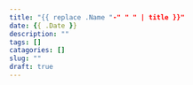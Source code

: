 ```yaml
---
title: "{{ replace .Name "-" " " | title }}"
date: {{ .Date }}
description: ""
tags: []
catagories: []
slug: ""
draft: true
---
```


